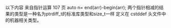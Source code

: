以下内容 来自指针运算 107 页
auto n= end(arr)-begin(arr);
两个指针相减的结果的类型是一种名为ptrdiff_t的标准库类型和size_t一样 定义在 cstddef 头文件中的机器相关类型。 
